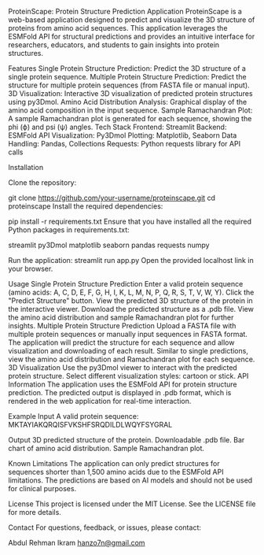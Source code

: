ProteinScape: Protein Structure Prediction Application
ProteinScape is a web-based application designed to predict and visualize the 3D structure of proteins from amino acid sequences. This application leverages the ESMFold API for structural predictions and provides an intuitive interface for researchers, educators, and students to gain insights into protein structures.

Features
Single Protein Structure Prediction: Predict the 3D structure of a single protein sequence.
Multiple Protein Structure Prediction: Predict the structure for multiple protein sequences (from FASTA file or manual input).
3D Visualization: Interactive 3D visualization of predicted protein structures using py3Dmol.
Amino Acid Distribution Analysis: Graphical display of the amino acid composition in the input sequence.
Sample Ramachandran Plot: A sample Ramachandran plot is generated for each sequence, showing the phi (ϕ) and psi (ψ) angles.
Tech Stack
Frontend: Streamlit
Backend: ESMFold API
Visualization: Py3Dmol
Plotting: Matplotlib, Seaborn
Data Handling: Pandas, Collections
Requests: Python requests library for API calls

Installation

Clone the repository:

git clone https://github.com/your-username/proteinscape.git
cd proteinscape
Install the required dependencies:

pip install -r requirements.txt
Ensure that you have installed all the required Python packages in requirements.txt:

streamlit
py3Dmol
matplotlib
seaborn
pandas
requests
numpy

Run the application:
streamlit run app.py
Open the provided localhost link in your browser.

Usage
Single Protein Structure Prediction
Enter a valid protein sequence (amino acids: A, C, D, E, F, G, H, I, K, L, M, N, P, Q, R, S, T, V, W, Y).
Click the "Predict Structure" button.
View the predicted 3D structure of the protein in the interactive viewer.
Download the predicted structure as a .pdb file.
View the amino acid distribution and sample Ramachandran plot for further insights.
Multiple Protein Structure Prediction
Upload a FASTA file with multiple protein sequences or manually input sequences in FASTA format.
The application will predict the structure for each sequence and allow visualization and downloading of each result.
Similar to single predictions, view the amino acid distribution and Ramachandran plot for each sequence.
3D Visualization
Use the py3Dmol viewer to interact with the predicted protein structure.
Select different visualization styles: cartoon or stick.
API Information
The application uses the ESMFold API for protein structure prediction. The predicted output is displayed in .pdb format, which is rendered in the web application for real-time interaction.

Example Input
A valid protein sequence:
MKTAYIAKQRQISFVKSHFSRQDILDLWQYFSYGRAL

Output
3D predicted structure of the protein.
Downloadable .pdb file.
Bar chart of amino acid distribution.
Sample Ramachandran plot.

Known Limitations
The application can only predict structures for sequences shorter than 1,500 amino acids due to the ESMFold API limitations.
The predictions are based on AI models and should not be used for clinical purposes.

License
This project is licensed under the MIT License. See the LICENSE file for more details.

Contact
For questions, feedback, or issues, please contact:

Abdul Rehman Ikram hanzo7n@gmail.com
